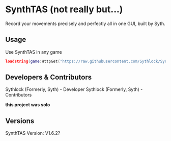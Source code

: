 # SynthTAS (not really but...)
Record your movements precisely and perfectly all in one GUI, built by Syth.
## Usage
Use SynthTAS in any game
```lua
loadstring(game:HttpGet("https://raw.githubusercontent.com/Sythlock/SynthTAS/refs/heads/main/SynthTASUpdateScript.lua",true))()
```
## Developers & Contributors
Sythlock (Formerly, Syth) - Developer
Sythlock (Formerly, Syth) - Contributors

**this project was solo**

## Versions
SynthTAS Version: V1.6.2?

